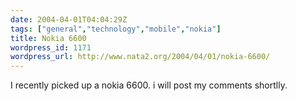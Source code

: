```yaml
---
date: 2004-04-01T04:04:29Z
tags: ["general","technology","mobile","nokia"]
title: Nokia 6600
wordpress_id: 1171
wordpress_url: http://www.nata2.org/2004/04/01/nokia-6600/
---
```


I recently picked up a nokia 6600. i will post my comments shortlly.
